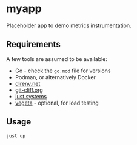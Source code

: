 # myapp

Placeholder app to demo metrics instrumentation.

## Requirements

A few tools are assumed to be available:

- Go - check the `go.mod` file for versions
- Podman, or alternatively Docker
- [direnv.net](https://github.com/direnv/direnv)
- [git-cliff.org](https://github.com/orhun/git-cliff)
- [just.systems](https://github.com/casey/just)
- [vegeta](https://github.com/tsenart/vegeta) - optional, for load testing

## Usage

`just up`
